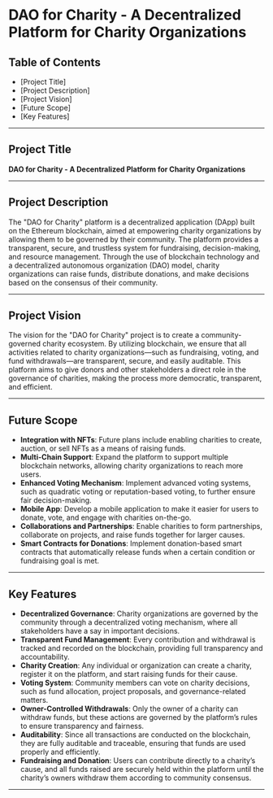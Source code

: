 # DAO for Charity - A Decentralized Platform for Charity Organizations

## Table of Contents

- [Project Title]
- [Project Description]
- [Project Vision]
- [Future Scope]
- [Key Features]

---

## Project Title

**DAO for Charity - A Decentralized Platform for Charity Organizations**

---

## Project Description

The "DAO for Charity" platform is a decentralized application (DApp) built on the Ethereum blockchain, aimed at empowering charity organizations by allowing them to be governed by their community. The platform provides a transparent, secure, and trustless system for fundraising, decision-making, and resource management. Through the use of blockchain technology and a decentralized autonomous organization (DAO) model, charity organizations can raise funds, distribute donations, and make decisions based on the consensus of their community.

---

## Project Vision

The vision for the "DAO for Charity" project is to create a community-governed charity ecosystem. By utilizing blockchain, we ensure that all activities related to charity organizations—such as fundraising, voting, and fund withdrawals—are transparent, secure, and easily auditable. This platform aims to give donors and other stakeholders a direct role in the governance of charities, making the process more democratic, transparent, and efficient.

---

## Future Scope

- **Integration with NFTs**: Future plans include enabling charities to create, auction, or sell NFTs as a means of raising funds.
- **Multi-Chain Support**: Expand the platform to support multiple blockchain networks, allowing charity organizations to reach more users.
- **Enhanced Voting Mechanism**: Implement advanced voting systems, such as quadratic voting or reputation-based voting, to further ensure fair decision-making.
- **Mobile App**: Develop a mobile application to make it easier for users to donate, vote, and engage with charities on-the-go.
- **Collaborations and Partnerships**: Enable charities to form partnerships, collaborate on projects, and raise funds together for larger causes.
- **Smart Contracts for Donations**: Implement donation-based smart contracts that automatically release funds when a certain condition or fundraising goal is met.

---

## Key Features

- **Decentralized Governance**: Charity organizations are governed by the community through a decentralized voting mechanism, where all stakeholders have a say in important decisions.
- **Transparent Fund Management**: Every contribution and withdrawal is tracked and recorded on the blockchain, providing full transparency and accountability.
- **Charity Creation**: Any individual or organization can create a charity, register it on the platform, and start raising funds for their cause.
- **Voting System**: Community members can vote on charity decisions, such as fund allocation, project proposals, and governance-related matters.
- **Owner-Controlled Withdrawals**: Only the owner of a charity can withdraw funds, but these actions are governed by the platform’s rules to ensure transparency and fairness.
- **Auditability**: Since all transactions are conducted on the blockchain, they are fully auditable and traceable, ensuring that funds are used properly and efficiently.
- **Fundraising and Donation**: Users can contribute directly to a charity’s cause, and all funds raised are securely held within the platform until the charity’s owners withdraw them according to community consensus.

---

